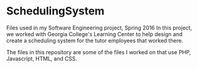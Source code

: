 # SchedulingSystem
Files used in my Software Engineering project, Spring 2016
In this project, we worked with Georgia College's Learning Center to help design and create a scheduling system
for the tutor employees that worked there.

The files in this repository are some of the files I worked on that use PHP, Javascript, HTML, and CSS.
